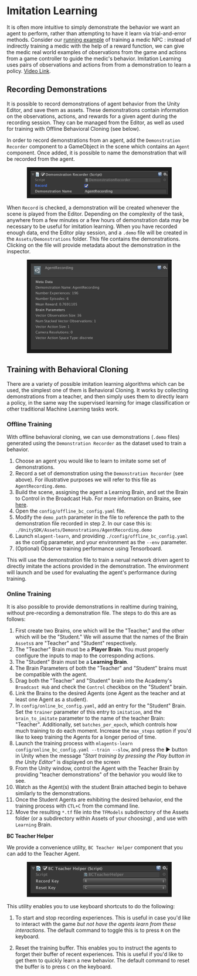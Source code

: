 # Imitation Learning

It is often more intuitive to simply demonstrate the behavior we want an agent
to perform, rather than attempting to have it learn via trial-and-error methods.
Consider our
[running example](ML-Agents-Overview.md#running-example-training-npc-behaviors)
of training a medic NPC : instead of indirectly training a medic with the help
of a reward function, we can give the medic real world examples of observations
from the game and actions from a game controller to guide the medic's behavior.
Imitation Learning uses pairs of observations and actions from
from a demonstration to learn a policy. [Video Link](https://youtu.be/kpb8ZkMBFYs).

## Recording Demonstrations

It is possible to record demonstrations of agent behavior from the Unity Editor, and save them as assets. These demonstrations contain information on the observations, actions, and rewards for a given agent during the recording session. They can be managed from the Editor, as well as used for training with Offline Behavioral Cloning (see below).

In order to record demonstrations from an agent, add the `Demonstration Recorder` component to a GameObject in the scene which contains an `Agent` component. Once added, it is possible to name the demonstration that will be recorded from the agent.

<p align="center">
  <img src="images/demo_component.png"
       alt="BC Teacher Helper"
       width="375" border="10" />
</p>

When `Record` is checked, a demonstration will be created whenever the scene is played from the Editor. Depending on the complexity of the task, anywhere from a few minutes or a few hours of demonstration data may be necessary to be useful for imitation learning. When you have recorded enough data, end the Editor play session, and a `.demo` file will be created in the `Assets/Demonstrations` folder. This file contains the demonstrations. Clicking on the file will provide metadata about the demonstration in the inspector.

<p align="center">
  <img src="images/demo_inspector.png"
       alt="BC Teacher Helper"
       width="375" border="10" />
</p>
 

## Training with Behavioral Cloning

There are a variety of possible imitation learning algorithms which can be used,
the simplest one of them is Behavioral Cloning. It works by collecting demonstrations from a teacher, and then simply uses them to directly learn a policy, in the
same way the supervised learning for image classification or other traditional
Machine Learning tasks work.


### Offline Training

With offline behavioral cloning, we can use demonstrations (`.demo` files) generated using the `Demonstration Recorder` as the dataset used to train a behavior.

1. Choose an agent you would like to learn to imitate some set of demonstrations. 
2. Record a set of demonstration using the `Demonstration Recorder` (see above). For illustrative purposes we will refer to this file as `AgentRecording.demo`. 
3. Build the scene, assigning the agent a Learning Brain, and set the Brain to Control in the Broadcast Hub. For more information on Brains, see [here](Learning-Environment-Design-Brains.md).
4. Open the `config/offline_bc_config.yaml` file. 
5. Modify the `demo_path` parameter in the file to reference the path to the demonstration file recorded in step 2. In our case this is: `./UnitySDK/Assets/Demonstrations/AgentRecording.demo`
6. Launch `mlagent-learn`, and providing `./config/offline_bc_config.yaml` as the config parameter, and your environment as the `--env` parameter.
7. (Optional) Observe training performance using Tensorboard.

This will use the demonstration file to train a nerual network driven agent to directly imitate the actions provided in the demonstration. The environment will launch and be used for evaluating the agent's performance during training.

### Online Training

It is also possible to provide demonstrations in realtime during training, without pre-recording a demonstration file. The steps to do this are as follows:

1. First create two Brains, one which will be the "Teacher," and the other which
   will be the "Student." We will assume that the names of the Brain
   `Assets`s are "Teacher" and "Student" respectively.
2. The "Teacher" Brain must be a **Player Brain**. You must properly 
   configure the inputs to map to the corresponding actions.
3. The "Student" Brain must be a **Learning Brain**.
4. The Brain Parameters of both the "Teacher" and "Student" brains must be 
   compatible with the agent.
5. Drag both the "Teacher" and "Student" brain into the Academy's `Broadcast Hub`
   and check the `Control` checkbox on the "Student" brain. 
4. Link the Brains to the desired Agents (one Agent as the teacher and at least
   one Agent as a student).
5. In `config/online_bc_config.yaml`, add an entry for the "Student" Brain. Set
   the `trainer` parameter of this entry to `imitation`, and the
   `brain_to_imitate` parameter to the name of the teacher Brain: "Teacher".
   Additionally, set `batches_per_epoch`, which controls how much training to do
   each moment. Increase the `max_steps` option if you'd like to keep training
   the Agents for a longer period of time.
6. Launch the training process with `mlagents-learn config/online_bc_config.yaml
   --train --slow`, and press the :arrow_forward: button in Unity when the
   message _"Start training by pressing the Play button in the Unity Editor"_ is
   displayed on the screen
7. From the Unity window, control the Agent with the Teacher Brain by providing
   "teacher demonstrations" of the behavior you would like to see.
8. Watch as the Agent(s) with the student Brain attached begin to behave
   similarly to the demonstrations.
9. Once the Student Agents are exhibiting the desired behavior, end the training
   process with `CTL+C` from the command line.
10. Move the resulting `*.tf` file into the `TFModels` subdirectory of the
    Assets folder (or a subdirectory within Assets of your choosing) , and use
    with `Learning` Brain.

**BC Teacher Helper**

We provide a convenience utility, `BC Teacher Helper` component that you can add
to the Teacher Agent.

<p align="center">
  <img src="images/bc_teacher_helper.png"
       alt="BC Teacher Helper"
       width="375" border="10" />
</p>

This utility enables you to use keyboard shortcuts to do the following:

1. To start and stop recording experiences. This is useful in case you'd like to
   interact with the game _but not have the agents learn from these
   interactions_. The default command to toggle this is to press `R` on the
   keyboard.

2. Reset the training buffer. This enables you to instruct the agents to forget
   their buffer of recent experiences. This is useful if you'd like to get them
   to quickly learn a new behavior. The default command to reset the buffer is
   to press `C` on the keyboard.
